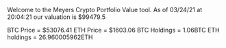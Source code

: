 Welcome to the Meyers Crypto Portfolio Value tool. 
As of 03/24/21 at 20:04:21 our valuation is $99479.5 

BTC Price = $53076.41
 ETH Price = $1603.06
BTC Holdings = 1.06BTC
 ETH holdings = 26.960005962ETH 
